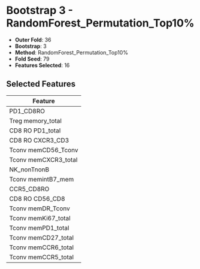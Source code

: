 # Bootstrap 3 - RandomForest_Permutation_Top10%

- **Outer Fold**: 36
- **Bootstrap**: 3
- **Method**: RandomForest_Permutation_Top10%
- **Fold Seed**: 79
- **Features Selected**: 16

## Selected Features

| Feature |
|---------|
| PD1_CD8RO |
| Treg memory_total |
| CD8 RO PD1_total |
| CD8 RO CXCR3_CD3 |
| Tconv memCD56_Tconv |
| Tconv memCXCR3_total |
| NK_nonTnonB |
| Tconv memintB7_mem |
| CCR5_CD8RO |
| CD8 RO CD56_CD8 |
| Tconv memDR_Tconv |
| Tconv memKi67_total |
| Tconv memPD1_total |
| Tconv memCD27_total |
| Tconv memCCR6_total |
| Tconv memCCR5_total |
